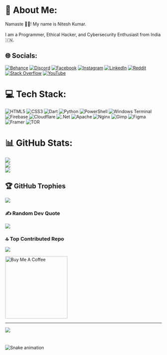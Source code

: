 # 💫 About Me:
Namaste 🙏🏼! My name is Nitesh Kumar.<br><br>I am a Programmer, Ethical Hacker, and Cybersecurity Enthusiast from India 🇮🇳.


## 🌐 Socials:
[![Behance](https://img.shields.io/badge/Behance-1769ff?logo=behance&logoColor=white)](https://behance.net/niteshkumar809) [![Discord](https://img.shields.io/badge/Discord-%237289DA.svg?logo=discord&logoColor=white)](https://discord.gg/zSy7tgCf) [![Facebook](https://img.shields.io/badge/Facebook-%231877F2.svg?logo=Facebook&logoColor=white)](https://facebook.com/kumar.nitesh.56884) [![Instagram](https://img.shields.io/badge/Instagram-%23E4405F.svg?logo=Instagram&logoColor=white)](https://instagram.com/knitesh656) [![LinkedIn](https://img.shields.io/badge/LinkedIn-%230077B5.svg?logo=linkedin&logoColor=white)](https://linkedin.com/in/nitesh-kumar-109933104) [![Reddit](https://img.shields.io/badge/Reddit-%23FF4500.svg?logo=Reddit&logoColor=white)](https://reddit.com/user/ShallotAggressive328) [![Stack Overflow](https://img.shields.io/badge/-Stackoverflow-FE7A16?logo=stack-overflow&logoColor=white)](https://stackoverflow.com/users/27448421) [![YouTube](https://img.shields.io/badge/YouTube-%23FF0000.svg?logo=YouTube&logoColor=white)](https://youtube.com/@techn3362) 

# 💻 Tech Stack:
![HTML5](https://img.shields.io/badge/html5-%23E34F26.svg?style=flat&logo=html5&logoColor=white) ![CSS3](https://img.shields.io/badge/css3-%231572B6.svg?style=flat&logo=css3&logoColor=white) ![Dart](https://img.shields.io/badge/dart-%230175C2.svg?style=flat&logo=dart&logoColor=white) ![Python](https://img.shields.io/badge/python-3670A0?style=flat&logo=python&logoColor=ffdd54) ![PowerShell](https://img.shields.io/badge/PowerShell-%235391FE.svg?style=flat&logo=powershell&logoColor=white) ![Windows Terminal](https://img.shields.io/badge/Windows%20Terminal-%234D4D4D.svg?style=flat&logo=windows-terminal&logoColor=white) ![Firebase](https://img.shields.io/badge/firebase-%23039BE5.svg?style=flat&logo=firebase) ![Cloudflare](https://img.shields.io/badge/Cloudflare-F38020?style=flat&logo=Cloudflare&logoColor=white) ![.Net](https://img.shields.io/badge/.NET-5C2D91?style=flat&logo=.net&logoColor=white) ![Apache](https://img.shields.io/badge/apache-%23D42029.svg?style=flat&logo=apache&logoColor=white) ![Nginx](https://img.shields.io/badge/nginx-%23009639.svg?style=flat&logo=nginx&logoColor=white) ![Gimp](https://img.shields.io/badge/Gimp-657D8B?style=flat&logo=gimp&logoColor=FFFFFF) ![Figma](https://img.shields.io/badge/figma-%23F24E1E.svg?style=flat&logo=figma&logoColor=white) ![Framer](https://img.shields.io/badge/Framer-black?style=flat&logo=framer&logoColor=blue) ![TOR](https://img.shields.io/badge/tor-%237E4798.svg?style=flat&logo=tor-project&logoColor=white)
# 📊 GitHub Stats:
![](https://github-readme-stats.vercel.app/api?username=Knitesh026&theme=transparent&hide_border=false&include_all_commits=true&count_private=true)<br/>
![](https://github-readme-streak-stats.herokuapp.com/?user=Knitesh026&theme=transparent&hide_border=false)<br/>
![](https://github-readme-stats.vercel.app/api/top-langs/?username=Knitesh026&theme=transparent&hide_border=false&include_all_commits=true&count_private=true&layout=compact)

## 🏆 GitHub Trophies
![](https://github-profile-trophy.vercel.app/?username=Knitesh026&theme=transparent&no-frame=false&no-bg=false&margin-w=4)

### ✍️ Random Dev Quote
![](https://quotes-github-readme.vercel.app/api?type=horizontal&theme=radical)


### 🔝 Top Contributed Repo
![](https://github-contributor-stats.vercel.app/api?username=Knitesh026&limit=5&theme=transparent&combine_all_yearly_contributions=true)

<a href="https://buymeacoffee.com/krnitesh02h" target="_blank">
    <img src="https://cdn.buymeacoffee.com/buttons/v2/default-yellow.png" alt="Buy Me A Coffee" width="200">
</a>

---
[![](https://visitcount.itsvg.in/api?id=Knitesh026&icon=0&color=0)](https://visitcount.itsvg.in)

<!-- Proudly created with GPRM ( https://gprm.itsvg.in ) -->

###

<br clear="both">

<img src="https://raw.githubusercontent.com/maurodesouza/maurodesouza/output/snake.svg" alt="Snake animation" />

###


